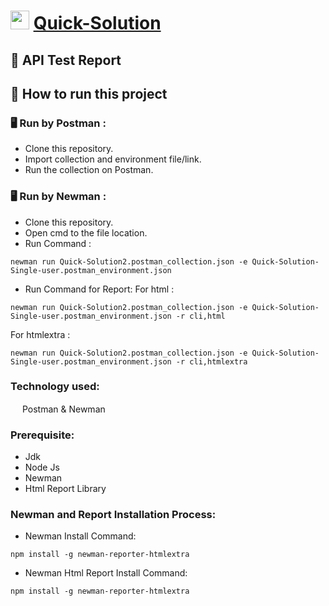# <img src="https://i.ibb.co/B3rpcB9/20220617-224257-0000-01.png"  width="30" height="30">  [Quick-Solution](https://quick-solution-2.web.app/)
## :page_facing_up: API Test Report
## :memo: How to run this project
### 🖥 Run by Postman :
* Clone this repository.
* Import collection and environment file/link.
* Run the collection on Postman.
### 🖥 Run by Newman :
* Clone this repository.
* Open cmd to the file location.
* Run Command :
```console
newman run Quick-Solution2.postman_collection.json -e Quick-Solution-Single-user.postman_environment.json
```
* Run Command for Report:
For html :
```console
newman run Quick-Solution2.postman_collection.json -e Quick-Solution-Single-user.postman_environment.json -r cli,html
```
For htmlextra :
```console
newman run Quick-Solution2.postman_collection.json -e Quick-Solution-Single-user.postman_environment.json -r cli,htmlextra
```
### Technology used:
<img src="https://voyager.postman.com/logo/postman-logo-icon-orange.svg"  width="15" height="15"> Postman & Newman

### Prerequisite:
- Jdk
- Node Js
- Newman
- Html Report Library

### Newman and Report Installation Process:
- Newman Install Command:
``` console
npm install -g newman-reporter-htmlextra
```
- Newman Html Report Install Command:
``` console
npm install -g newman-reporter-htmlextra
```
